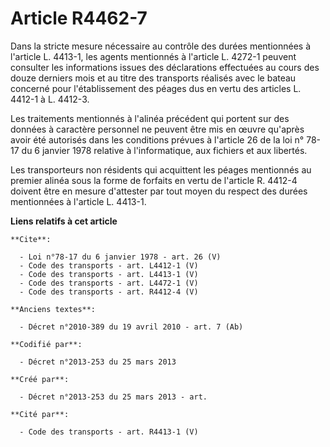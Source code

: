 # Article R4462-7

Dans la stricte mesure nécessaire au contrôle des durées mentionnées à l'article L. 4413-1, les agents mentionnés à l'article
L. 4272-1 peuvent consulter les informations issues des déclarations effectuées au cours des douze derniers mois et au titre
des transports réalisés avec le bateau concerné pour l'établissement des péages dus en vertu des articles L. 4412-1 à L.
4412-3. 

Les traitements mentionnés à l'alinéa précédent qui portent sur des données à caractère personnel ne peuvent être mis en
œuvre qu'après avoir été autorisés dans les conditions prévues à l'article 26 de la loi n° 78-17 du 6 janvier 1978 relative à
l'informatique, aux fichiers et aux libertés. 

Les transporteurs non résidents qui acquittent les péages mentionnés au premier alinéa sous la forme de forfaits en vertu de
l'article R. 4412-4 doivent être en mesure d'attester par tout moyen du respect des durées mentionnées à l'article L. 4413-1.

**Liens relatifs à cet article**

	**Cite**:

	  - Loi n°78-17 du 6 janvier 1978 - art. 26 (V)
	  - Code des transports - art. L4412-1 (V)
	  - Code des transports - art. L4413-1 (V)
	  - Code des transports - art. L4472-1 (V)
	  - Code des transports - art. R4412-4 (V)

	**Anciens textes**:

	  - Décret n°2010-389 du 19 avril 2010 - art. 7 (Ab)

	**Codifié par**:

	  - Décret n°2013-253 du 25 mars 2013

	**Créé par**:

	  - Décret n°2013-253 du 25 mars 2013 - art.

	**Cité par**:

	  - Code des transports - art. R4413-1 (V)
